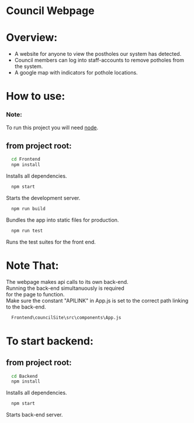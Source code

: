 Council Webpage
===============

# Overview:
* A website for anyone to view the postholes our system has detected.
* Council members can log into staff-accounts to remove potholes from the system.
* A google map with indicators for pothole locations.

# How to use:
### Note:
To run this project you will need [node](https://nodejs.org/en/download).

## from project root:
```bash
  cd Frontend
  npm install
```
Installs all dependencies.

```bash
  npm start
```
Starts the development server.

```bash
  npm run build
```
Bundles the app into static files for production.

```bash
  npm run test
```
Runs the test suites for the front end.

# Note That:
  The webpage makes api calls to its own back-end.<br>
  Running the back-end simultanuously is required <br>
  for the page to function.<br>
  Make sure the constant "APILINK" in App.js is set to the correct path linking to the back-end.
  ```bash
    Frontend\councilSite\src\components\App.js
  ```

# To start backend:

## from project root:
```bash
  cd Backend
  npm install
```
Installs all dependencies.

```bash
  npm start
```
Starts back-end server.
